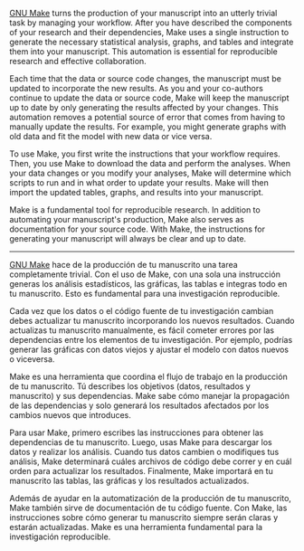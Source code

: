 [GNU Make](https://en.wikipedia.org/wiki/Make_(software)) turns the production of your manuscript
into an utterly trivial task by managing your workflow. After you have described the components of your
research and their dependencies, Make uses a single instruction to generate the necessary statistical
analysis, graphs, and tables and integrate them into your manuscript. This automation is
essential for reproducible research and effective collaboration.

Each time that the data or source code changes, the manuscript must be updated to incorporate the new results. 
As you and your co-authors continue to update the data or source code, Make will keep the manuscript up to date 
by only generating the results affected by your changes. This automation removes a potential source of error that comes from having to manually update the results. For example, you might generate graphs with old data and fit the model with new data or vice versa.

To use Make, you first write the instructions that your workflow
requires. Then, you use Make to download the data and perform the analyses. When your data changes or
you modify your analyses, Make will determine which scripts to run and in what order to update your
results. Make will then import the updated tables, graphs, and results into your manuscript.

Make is a fundamental tool for reproducible research. In addition to automating your manuscript's
production, Make also serves as documentation for your source code. With Make, the instructions for
generating your manuscript will always be clear and up to date.

---

[GNU Make](https://en.wikipedia.org/wiki/Make_(software)) hace de la producción de tu manuscrito una
tarea completamente trivial. Con el uso de Make, con una sola una instrucción generas los análisis
estadísticos, las gráficas, las tablas e integras todo en tu manuscrito. Esto es fundamental para
una investigación reproducible.

Cada vez que los datos o el código fuente de tu investigación cambian debes actualizar tu manuscrito
incorporando los nuevos resultados. Cuando actualizas tu manuscrito manualmente, es fácil cometer
errores por las dependencias entre los elementos de tu investigación. Por ejemplo, podrías generar
las gráficas con datos viejos y ajustar el modelo con datos nuevos o viceversa.

Make es una herramienta que coordina el flujo de trabajo en la producción de tu manuscrito. Tú
describes los objetivos (datos, resultados y manuscrito) y sus dependencias. Make sabe cómo manejar
la propagación de las dependencias y solo generará los resultados afectados por los cambios nuevos
que introduces.

Para usar Make, primero escribes las instrucciones para obtener las dependencias de tu manuscrito.
Luego, usas Make para descargar los datos y realizar los análisis. Cuando tus datos cambien o
modifiques tus análisis, Make determinará cuáles archivos de código debe correr y en cuál orden para
actualizar los resultados. Finalmente, Make importará en tu manuscrito las tablas, las gráficas y
los resultados actualizados.

Además de ayudar en la automatización de la producción de tu manuscrito, Make también sirve de
documentación de tu código fuente. Con Make, las instrucciones sobre cómo generar tu manuscrito
siempre serán claras y estarán actualizadas. Make es una herramienta fundamental para la
investigación reproducible.
